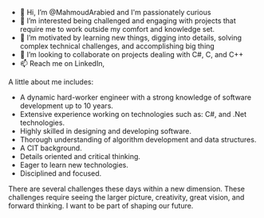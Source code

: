 - 👋 Hi, I’m @MahmoudArabied and I'm passionately curious
- 👀 I’m interested being challenged and engaging with projects that require me to work outside my comfort and knowledge set.
- 🌱 I’m motivated by learning new things, digging into details, solving complex technical challenges, and accomplishing big thing
- 💞️ I’m looking to collaborate on projects dealing with C#, C, and C++
- 📫 Reach me on LinkedIn,

A little about me includes:

- A dynamic hard-worker engineer with a strong knowledge of software development up to 10 years.
- Extensive experience working on technologies such as: C#, and .Net technologies.
- Highly skilled in designing and developing software.
- Thorough understanding of algorithm development and data structures.
- A CIT background.
- Details oriented and critical thinking.
- Eager to learn new technologies.
- Disciplined and focused.

There are several challenges these days within a new dimension. 
These challenges require seeing the larger picture, creativity, great vision, and forward thinking. 
I want to be part of shaping our future. 

<!---
MahmoudArabied/MahmoudArabied is a ✨ special ✨ repository because its `README.md` (this file) appears on your GitHub profile.
You can click the Preview link to take a look at your changes.
--->
